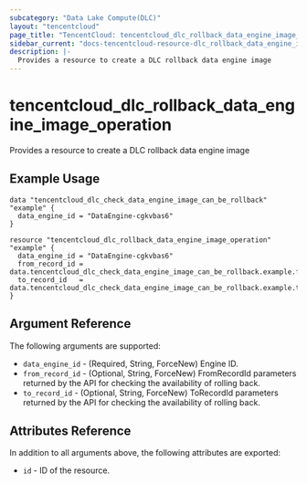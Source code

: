 ```yaml
---
subcategory: "Data Lake Compute(DLC)"
layout: "tencentcloud"
page_title: "TencentCloud: tencentcloud_dlc_rollback_data_engine_image_operation"
sidebar_current: "docs-tencentcloud-resource-dlc_rollback_data_engine_image_operation"
description: |-
  Provides a resource to create a DLC rollback data engine image
---
```


# tencentcloud_dlc_rollback_data_engine_image_operation

Provides a resource to create a DLC rollback data engine image

## Example Usage

```hcl
data "tencentcloud_dlc_check_data_engine_image_can_be_rollback" "example" {
  data_engine_id = "DataEngine-cgkvbas6"
}

resource "tencentcloud_dlc_rollback_data_engine_image_operation" "example" {
  data_engine_id = "DataEngine-cgkvbas6"
  from_record_id = data.tencentcloud_dlc_check_data_engine_image_can_be_rollback.example.from_record_id
  to_record_id   = data.tencentcloud_dlc_check_data_engine_image_can_be_rollback.example.to_record_id
}
```

## Argument Reference

The following arguments are supported:

* `data_engine_id` - (Required, String, ForceNew) Engine ID.
* `from_record_id` - (Optional, String, ForceNew) FromRecordId parameters returned by the API for checking the availability of rolling back.
* `to_record_id` - (Optional, String, ForceNew) ToRecordId parameters returned by the API for checking the availability of rolling back.

## Attributes Reference

In addition to all arguments above, the following attributes are exported:

* `id` - ID of the resource.



